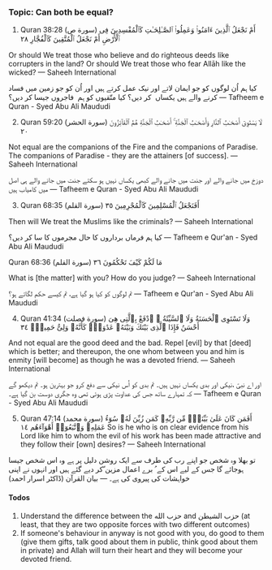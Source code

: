 ### Topic: Can both be equal?

1. Quran 38:28 (سورة ص)
أَمْ نَجْعَلُ ٱلَّذِينَ ءَامَنُوا۟ وَعَمِلُوا۟ ٱلصَّـٰلِحَـٰتِ كَٱلْمُفْسِدِينَ فِى ٱلْأَرْضِ أَمْ نَجْعَلُ ٱلْمُتَّقِينَ كَٱلْفُجَّارِ ٢٨

Or should We treat those who believe and do righteous deeds like corrupters in the land? Or should We treat those who fear Allāh like the wicked?
— Saheeh International

کیا ہم اُن لوگوں کو جو ایمان لاتے اور نیک عمل کرتے ہیں اور اُن کو جو زمین میں فساد کرنے والے ہیں یکساں  کر دیں؟ کیا متّقیوں کو ہم  فاجروں جیسا کر دیں؟ 
— Tafheem e Quran - Syed Abu Ali Maududi

2. Quran 59:20 (سورة الحشر)
لَا يَسْتَوِىٓ أَصْحَـٰبُ ٱلنَّارِ وَأَصْحَـٰبُ ٱلْجَنَّةِ ۚ أَصْحَـٰبُ ٱلْجَنَّةِ هُمُ ٱلْفَآئِزُونَ ٢٠

Not equal are the companions of the Fire and the companions of Paradise. The companions of Paradise - they are the attainers [of success].
— Saheeh International

دوزخ میں جانے والے اور جنت میں جانے والے کبھی یکساں نہیں ہو سکتے جنت میں جانے والے ہی اصل میں کامیاب ہیں
— Tafheem e Quran - Syed Abu Ali Maududi

3. Quran 68:35 (سورة القلم)
أَفَنَجْعَلُ ٱلْمُسْلِمِينَ كَٱلْمُجْرِمِينَ ٣٥

Then will We treat the Muslims like the criminals?
— Saheeh International

کیا ہم فرماں برداروں کا حال مجرموں کا سا کر دیں؟
— Tafheem e Qur&#39;an - Syed Abu Ali Maududi

Quran 68:36 (سورة القلم)
مَا لَكُمْ كَيْفَ تَحْكُمُونَ ٣٦

What is [the matter] with you? How do you judge?
— Saheeh International

تم لوگوں کو کیا ہو گیا ہے، تم کیسے حکم لگاتے ہو؟ 
— Tafheem e Qur&#39;an - Syed Abu Ali Maududi

4. Quran 41:34 (سورة فصلت)
وَلَا تَسْتَوِى ٱلْحَسَنَةُ وَلَا ٱلسَّيِّئَةُ ۚ ٱدْفَعْ بِٱلَّتِى هِىَ أَحْسَنُ فَإِذَا ٱلَّذِى بَيْنَكَ وَبَيْنَهُۥ عَدَٰوَةٌۭ كَأَنَّهُۥ وَلِىٌّ حَمِيمٌۭ ٣٤

And not equal are the good deed and the bad. Repel [evil] by that [deed] which is better; and thereupon, the one whom between you and him is enmity [will become] as though he was a devoted friend.
— Saheeh International

اور اے نبیؐ ،نیکی اور بدی یکساں نہیں ہیں۔ تم بدی کو اُس نیکی سے دفع کرو جو بہترین ہو۔ تم دیکھو گے کہ تمہارے ساتھ جس کی عداوت پڑی ہوئی تھی وہ جگری دوست بن گیا ہے۔
— Tafheem e Quran - Syed Abu Ali Maududi

5. Quran 47:14 (سورة محمد)
أَفَمَن كَانَ عَلَىٰ بَيِّنَةٍۢ مِّن رَّبِّهِۦ كَمَن زُيِّنَ لَهُۥ سُوٓءُ عَمَلِهِۦ وَٱتَّبَعُوٓا۟ أَهْوَآءَهُم ١٤
So is he who is on clear evidence from his Lord like him to whom the evil of his work has been made attractive and they follow their [own] desires?
— Saheeh International

تو بھلا وہ شخص جو اپنے رب کی طرف سے ایک روشن دلیل پر ہے وہ اس شخص جیسا ہوجائے گا جس کے لیے اس کے ُ برے اعمال مزین ّکر دیے گئے ہیں اور انہوں نے اپنی خواہشات کی پیروی کی ہے۔
— بیان القرآن (ڈاکٹر اسرار احمد)

#### Todos

1. Understand the difference between the حزب الله and حزب الشيطن (at least, that they are two opposite forces with two different outcomes)
2. If someone's behaviour in anyway is not good with you, do good to them (give them gifts, talk good about them in public, think good about them in private) and Allah will turn their heart and they will become your devoted friend.
